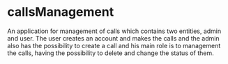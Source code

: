 # callsManagement
An application for management of calls which contains two entities, admin and user. The user creates an account and makes the calls and the admin also has the possibility to create a call and his main role is to management the calls, having the possibility to delete and change the status of them.
